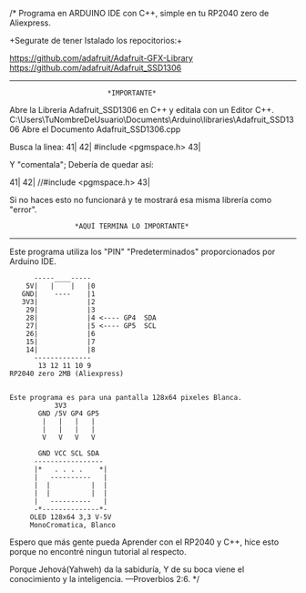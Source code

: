 /* Programa en ARDUINO IDE con C++, simple en tu RP2040 zero de Aliexpress.

  +Segurate de tener Istalado los repocitorios:+

  https://github.com/adafruit/Adafruit-GFX-Library
  https://github.com/adafruit/Adafruit_SSD1306

-----------------------------------------------------------------------------------
                            *IMPORTANTE*

  Abre la Libreria Adafruit_SSD1306 en C++ y editala con un Editor C++.
  C:\Users\TuNombreDeUsuario\Documents\Arduino\libraries\Adafruit_SSD1306
  Abre el Documento Adafruit_SSD1306.cpp

  Busca la linea:
  41|
  42| #include <pgmspace.h>
  43|

  Y "comentala"; Debería de quedar así:

  41|
  42| //#include <pgmspace.h>
  43|

  Si no haces esto no funcionará y te mostrará esa misma librería como "error".

                    *AQUÍ TERMINA LO IMPORTANTE*
-----------------------------------------------------------------------------------

  Este programa utiliza los "PIN" "Predeterminados" proporcionados por Arduino IDE.
            
          -----____-----
        5V|   |    |   |0
       GND|    ----    |1
       3V3|            |2
        29|            |3
        28|            |4 <---- GP4  SDA
        27|            |5 <---- GP5  SCL
        26|            |6
        15|            |7
        14|            |8
          --------------
           13 12 11 10 9
    RP2040 zero 2MB (Aliexpress)


    Este programa es para una pantalla 128x64 pixeles Blanca.
               3V3
           GND /5V GP4 GP5
            |   |   |   |
            |   |   |   |
            V   V   V   V

           GND VCC SCL SDA
          -----------------
          |*   . . . .    *|
          |   ----------   |
          |  |          |  |
          |  |          |  |
          |   ----------   |
          -*--------------*-
         OLED 128x64 3,3 V-5V 
         MonoCromatica, Blanco

Espero que más gente pueda Aprender con el RP2040 y C++,
hice esto porque no encontré ningun tutorial al respecto.

Porque Jehová(Yahweh) da la sabiduría, Y de su boca viene el conocimiento y la inteligencia. —Proverbios 2:6. */
